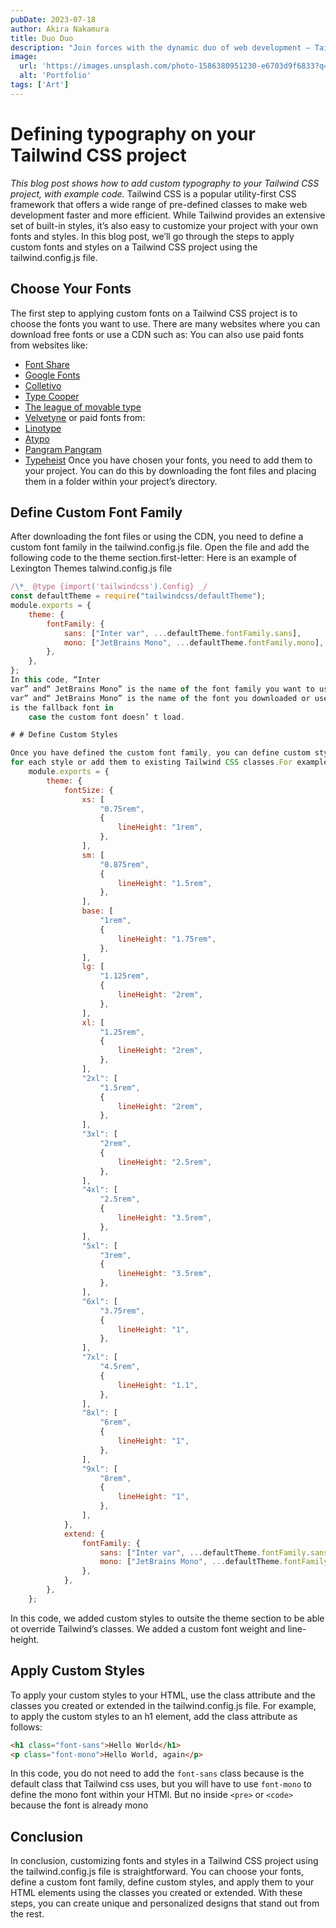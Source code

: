 ```yaml
---
pubDate: 2023-07-18
author: Akira Nakamura
title: Duo Duo
description: "Join forces with the dynamic duo of web development – Tailwind CSS and astro.js. They're like Batman and Robin, but for your coding adventures. No capes required"
image:
  url: 'https://images.unsplash.com/photo-1586380951230-e6703d9f6833?q=80&w=2787&auto=format&fit=crop&ixlib=rb-4.0.3&ixid=M3wxMjA3fDB8MHxwaG90by1wYWdlfHx8fGVufDB8fHx8fA%3D%3D'
  alt: 'Portfolio'
tags: ['Art']
---
```


# Defining typography on your Tailwind CSS project

_This blog post shows how to add custom typography to your Tailwind CSS project, with example code._
Tailwind CSS is a popular utility-first CSS framework that offers a wide range of pre-defined classes to make web development faster and more efficient. While Tailwind provides an extensive set of built-in styles, it’s also easy to customize your project with your own fonts and styles. In this blog post, we’ll go through the steps to apply custom fonts and styles on a Tailwind CSS project using the tailwind.config.js file.

## Choose Your Fonts

The first step to applying custom fonts on a Tailwind CSS project is to choose the fonts you want to use. There are many websites where you can download free fonts or use a CDN such as: You can also use paid fonts from websites like:

- [Font Share](https://www.fontshare.com/)
- [Google Fonts](https://fonts.google.com/)
- [Colletivo](https://www.collletttivo.it/)
- [Type Cooper](http://coopertype.org/)
- [The league of movable type](https://www.theleagueofmoveabletype.com/)
- [Velvetyne](https://velvetyne.fr/)
  or paid fonts from:
- [Linotype](https://www.linotype.com)
- [Atypo](https://www.atipofoundry.com/)
- [Pangram Pangram](https://pangrampangram.com/)
- [Typeheist](https://typeheist.co/) Once you have chosen your fonts, you need to add them to your project. You can do this by downloading the font files and placing them in a folder within your project’s directory.

## Define Custom Font Family

After downloading the font files or using the CDN, you need to define a custom font family in the tailwind.config.js file. Open the file and add the following code to the theme section.first-letter: Here is an example of Lexington Themes talwind.config.js file

```js
/\*_ @type {import('tailwindcss').Config} _/
const defaultTheme = require("tailwindcss/defaultTheme");
module.exports = {
    theme: {
        fontFamily: {
            sans: ["Inter var", ...defaultTheme.fontFamily.sans],
            mono: ["JetBrains Mono", ...defaultTheme.fontFamily.mono],
        },
    },
};
In this code, “Inter
var” and“ JetBrains Mono” is the name of the font family you want to use, “Inter
var” and“ JetBrains Mono” is the name of the font you downloaded or used the CDN, and `defaultTheme.fontFamily`
is the fallback font in
    case the custom font doesn’ t load.

# # Define Custom Styles

Once you have defined the custom font family, you can define custom styles that use it.You can create a class
for each style or add them to existing Tailwind CSS classes.For example, you can add custom styles to the h1 class as follows:
    module.exports = {
        theme: {
            fontSize: {
                xs: [
                    "0.75rem",
                    {
                        lineHeight: "1rem",
                    },
                ],
                sm: [
                    "0.875rem",
                    {
                        lineHeight: "1.5rem",
                    },
                ],
                base: [
                    "1rem",
                    {
                        lineHeight: "1.75rem",
                    },
                ],
                lg: [
                    "1.125rem",
                    {
                        lineHeight: "2rem",
                    },
                ],
                xl: [
                    "1.25rem",
                    {
                        lineHeight: "2rem",
                    },
                ],
                "2xl": [
                    "1.5rem",
                    {
                        lineHeight: "2rem",
                    },
                ],
                "3xl": [
                    "2rem",
                    {
                        lineHeight: "2.5rem",
                    },
                ],
                "4xl": [
                    "2.5rem",
                    {
                        lineHeight: "3.5rem",
                    },
                ],
                "5xl": [
                    "3rem",
                    {
                        lineHeight: "3.5rem",
                    },
                ],
                "6xl": [
                    "3.75rem",
                    {
                        lineHeight: "1",
                    },
                ],
                "7xl": [
                    "4.5rem",
                    {
                        lineHeight: "1.1",
                    },
                ],
                "8xl": [
                    "6rem",
                    {
                        lineHeight: "1",
                    },
                ],
                "9xl": [
                    "8rem",
                    {
                        lineHeight: "1",
                    },
                ],
            },
            extend: {
                fontFamily: {
                    sans: ["Inter var", ...defaultTheme.fontFamily.sans],
                    mono: ["JetBrains Mono", ...defaultTheme.fontFamily.mono],
                },
            },
        },
    };
```

In this code, we added custom styles to outsite the theme section to be able ot override Tailwind’s classes. We added a custom font weight and line-height.

## Apply Custom Styles

To apply your custom styles to your HTML, use the class attribute and the classes you created or extended in the tailwind.config.js file. For example, to apply the custom styles to an h1 element, add the class attribute as follows:

```html
<h1 class="font-sans">Hello World</h1>
<p class="font-mono">Hello World, again</p>
```

In this code, you do not need to add the `font-sans` class because is the default class that Tailwind css uses, but you will have to use `font-mono` to define the mono font within your HTMl. But no inside `<pre>` or `<code>` because the font is already mono

## Conclusion

In conclusion, customizing fonts and styles in a Tailwind CSS project using the tailwind.config.js file is straightforward. You can choose your fonts, define a custom font family, define custom styles, and apply them to your HTML elements using the classes you created or extended. With these steps, you can create unique and personalized designs that stand out from the rest.
